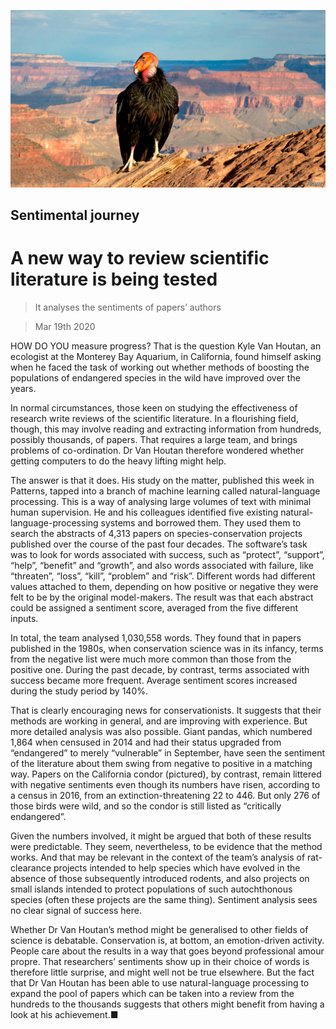 ![](./images/20200321_STP004_0.jpg)

## Sentimental journey

# A new way to review scientific literature is being tested

> It analyses the sentiments of papers’ authors

> Mar 19th 2020

HOW DO YOU measure progress? That is the question Kyle Van Houtan, an ecologist at the Monterey Bay Aquarium, in California, found himself asking when he faced the task of working out whether methods of boosting the populations of endangered species in the wild have improved over the years.

In normal circumstances, those keen on studying the effectiveness of research write reviews of the scientific literature. In a flourishing field, though, this may involve reading and extracting information from hundreds, possibly thousands, of papers. That requires a large team, and brings problems of co-ordination. Dr Van Houtan therefore wondered whether getting computers to do the heavy lifting might help.

The answer is that it does. His study on the matter, published this week in Patterns, tapped into a branch of machine learning called natural-language processing. This is a way of analysing large volumes of text with minimal human supervision. He and his colleagues identified five existing natural-language-processing systems and borrowed them. They used them to search the abstracts of 4,313 papers on species-conservation projects published over the course of the past four decades. The software’s task was to look for words associated with success, such as “protect”, “support”, “help”, “benefit” and “growth”, and also words associated with failure, like “threaten”, “loss”, “kill”, “problem” and “risk”. Different words had different values attached to them, depending on how positive or negative they were felt to be by the original model-makers. The result was that each abstract could be assigned a sentiment score, averaged from the five different inputs.

In total, the team analysed 1,030,558 words. They found that in papers published in the 1980s, when conservation science was in its infancy, terms from the negative list were much more common than those from the positive one. During the past decade, by contrast, terms associated with success became more frequent. Average sentiment scores increased during the study period by 140%.

That is clearly encouraging news for conservationists. It suggests that their methods are working in general, and are improving with experience. But more detailed analysis was also possible. Giant pandas, which numbered 1,864 when censused in 2014 and had their status upgraded from “endangered” to merely “vulnerable” in September, have seen the sentiment of the literature about them swing from negative to positive in a matching way. Papers on the California condor (pictured), by contrast, remain littered with negative sentiments even though its numbers have risen, according to a census in 2016, from an extinction-threatening 22 to 446. But only 276 of those birds were wild, and so the condor is still listed as “critically endangered”.

Given the numbers involved, it might be argued that both of these results were predictable. They seem, nevertheless, to be evidence that the method works. And that may be relevant in the context of the team’s analysis of rat-clearance projects intended to help species which have evolved in the absence of those subsequently introduced rodents, and also projects on small islands intended to protect populations of such autochthonous species (often these projects are the same thing). Sentiment analysis sees no clear signal of success here.

Whether Dr Van Houtan’s method might be generalised to other fields of science is debatable. Conservation is, at bottom, an emotion-driven activity. People care about the results in a way that goes beyond professional amour propre. That researchers’ sentiments show up in their choice of words is therefore little surprise, and might well not be true elsewhere. But the fact that Dr Van Houtan has been able to use natural-language processing to expand the pool of papers which can be taken into a review from the hundreds to the thousands suggests that others might benefit from having a look at his achievement.■